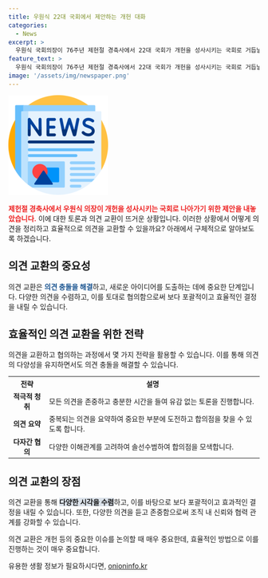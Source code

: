 ```yaml
---
title: 우원식 22대 국회에서 제안하는 개헌 대화
categories:
  - News
excerpt: >
  우원식 국회의장이 76주년 제헌절 경축사에서 22대 국회가 개헌을 성사시키는 국회로 거듭날 것이라며, 2026년 지방선거 때 개헌 국민투표를 제안했다. 개헌의 폭과 적용 시기에 대해 다양한 의견을 제시하며, 윤석열 대통령에게도 공식적으로 개헌 대화를 제안했다. 이는 정치적 이해관계에 발목 잡혀 시간만 끌다가 마는 일을 되풀이하지 않는 길이라는 것이라고 강조했다.
feature_text: >
  우원식 국회의장이 76주년 제헌절 경축사에서 22대 국회가 개헌을 성사시키는 국회로 거듭날 것이라며, 2026년 지방선거 때 개헌 국민투표를 제안했다. 개헌의 폭과 적용 시기에 대해 다양한 의견을 제시하며, 윤석열 대통령에게도 공식적으로 개헌 대화를 제안했다. 이는 정치적 이해관계에 발목 잡혀 시간만 끌다가 마는 일을 되풀이하지 않는 길이라는 것이라고 강조했다.
image: '/assets/img/newspaper.png'
---
```


<p><img src="/assets/img/newspaper.png" alt="kimp 속보" /></p>

<p><b><span style="color: #ee2323;">제헌절 경축사에서 우원식 의장이 개헌을 성사시키는 국회로 나아가기 위한 제안을 내놓았습니다.</span></b> 이에 대한 토론과 의견 교환이 뜨거운 상황입니다. 이러한 상황에서 어떻게 의견을 정리하고 효율적으로 의견을 교환할 수 있을까요? 아래에서 구체적으로 알아보도록 하겠습니다. </p>

<h2 data-ke-size="size26">의견 교환의 중요성</h2>

<p>의견 교환은 <b><span style="color: #1a5490;">의견 충돌을 해결</span></b>하고, 새로운 아이디어를 도출하는 데에 중요한 단계입니다. 다양한 의견을 수렴하고, 이를 토대로 협의함으로써 보다 포괄적이고 효율적인 결정을 내릴 수 있습니다. </p>

<h2 data-ke-size="size26">효율적인 의견 교환을 위한 전략</h2>

<p>의견을 교환하고 협의하는 과정에서 몇 가지 전략을 활용할 수 있습니다. 이를 통해 의견의 다양성을 유지하면서도 의견 충돌을 해결할 수 있습니다. </p>

<table>
  <tr>
    <th>전략</th>
    <th>설명</th>
  </tr>
  <tr>
    <td style="text-align: center; height: 17px;"><b>적극적 청취</b></td>
    <td>모든 의견을 존중하고 충분한 시간을 들여 유감 없는 토론을 진행합니다.</td>
  </tr>
  <tr>
    <td style="text-align: center; height: 17px;"><b>의견 요약</b></td>
    <td>중복되는 의견을 요약하여 중요한 부분에 도전하고 합의점을 찾을 수 있도록 합니다.</td>
  </tr>
  <tr>
    <td style="text-align: center; height: 17px;"><b>다자간 협의</b></td>
    <td>다양한 이해관계를 고려하여 솔선수범하여 합의점을 모색합니다.</td>
  </tr>
</table>

<h2 data-ke-size="size26">의견 교환의 장점</h2>

<p>의견 교환을 통해 <b><span style="background-color: #21538527;">다양한 시각을 수렴</span></b>하고, 이를 바탕으로 보다 포괄적이고 효과적인 결정을 내릴 수 있습니다. 또한, 다양한 의견을 듣고 존중함으로써 조직 내 신뢰와 협력 관계를 강화할 수 있습니다.</p>

<p>의견 교환은 개헌 등의 중요한 이슈를 논의할 때 매우 중요한데, 효율적인 방법으로 이를 진행하는 것이 매우 중요합니다.</p>
유용한 생활 정보가 필요하시다면, <a href="https://onioninfo.kr" rel="dofollow">onioninfo.kr</a>


